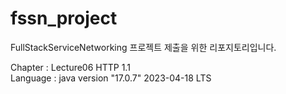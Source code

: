# fssn_project

FullStackServiceNetworking 프로젝트 제출을 위한 리포지토리입니다.

Chapter : Lecture06 HTTP 1.1  
Language : java version "17.0.7" 2023-04-18 LTS
